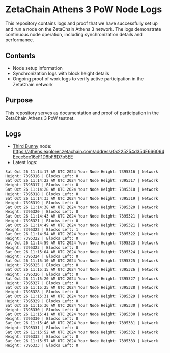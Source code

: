 # ZetaChain Athens 3 PoW Node Logs
This repository contains logs and proof that we have successfully set up and run a node on the ZetaChain Athens 3 network. The logs demonstrate continuous node operation, including synchronization details and performance.

## Contents
- Node setup information
- Synchronization logs with block height details
- Ongoing proof of work logs to verify active participation in the ZetaChain network

## Purpose
This repository serves as documentation and proof of participation in the ZetaChain Athens 3 PoW testnet.

## Logs

- [Third Bunny](https://thirdbunny.xyz/) node: https://athens.explorer.zetachain.com/address/0x225254d35dE666064Eccc5ce16eF1D8bF8D7b5EE
- Latest logs:
```
Sat Oct 26 11:14:17 AM UTC 2024 Your Node Height: 7395316 | Network Height: 7395316 | Blocks Left: 0
Sat Oct 26 11:14:22 AM UTC 2024 Your Node Height: 7395317 | Network Height: 7395317 | Blocks Left: 0
Sat Oct 26 11:14:28 AM UTC 2024 Your Node Height: 7395318 | Network Height: 7395318 | Blocks Left: 0
Sat Oct 26 11:14:33 AM UTC 2024 Your Node Height: 7395319 | Network Height: 7395319 | Blocks Left: 0
Sat Oct 26 11:14:38 AM UTC 2024 Your Node Height: 7395320 | Network Height: 7395320 | Blocks Left: 0
Sat Oct 26 11:14:43 AM UTC 2024 Your Node Height: 7395321 | Network Height: 7395321 | Blocks Left: 0
Sat Oct 26 11:14:49 AM UTC 2024 Your Node Height: 7395321 | Network Height: 7395322 | Blocks Left: 1
Sat Oct 26 11:14:54 AM UTC 2024 Your Node Height: 7395322 | Network Height: 7395322 | Blocks Left: 0
Sat Oct 26 11:14:59 AM UTC 2024 Your Node Height: 7395323 | Network Height: 7395323 | Blocks Left: 0
Sat Oct 26 11:15:04 AM UTC 2024 Your Node Height: 7395324 | Network Height: 7395324 | Blocks Left: 0
Sat Oct 26 11:15:10 AM UTC 2024 Your Node Height: 7395325 | Network Height: 7395325 | Blocks Left: 0
Sat Oct 26 11:15:15 AM UTC 2024 Your Node Height: 7395326 | Network Height: 7395326 | Blocks Left: 0
Sat Oct 26 11:15:20 AM UTC 2024 Your Node Height: 7395327 | Network Height: 7395327 | Blocks Left: 0
Sat Oct 26 11:15:25 AM UTC 2024 Your Node Height: 7395328 | Network Height: 7395328 | Blocks Left: 0
Sat Oct 26 11:15:31 AM UTC 2024 Your Node Height: 7395329 | Network Height: 7395329 | Blocks Left: 0
Sat Oct 26 11:15:36 AM UTC 2024 Your Node Height: 7395330 | Network Height: 7395330 | Blocks Left: 0
Sat Oct 26 11:15:41 AM UTC 2024 Your Node Height: 7395330 | Network Height: 7395330 | Blocks Left: 0
Sat Oct 26 11:15:46 AM UTC 2024 Your Node Height: 7395331 | Network Height: 7395331 | Blocks Left: 0
Sat Oct 26 11:15:52 AM UTC 2024 Your Node Height: 7395332 | Network Height: 7395332 | Blocks Left: 0
Sat Oct 26 11:15:57 AM UTC 2024 Your Node Height: 7395333 | Network Height: 7395333 | Blocks Left: 0
```
